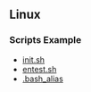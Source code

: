 ## Linux


### Scripts Example
- [init.sh](./code/init.sh)
- [entest.sh](./code/entest.sh)
- [.bash_alias](./code/bash_alias)
